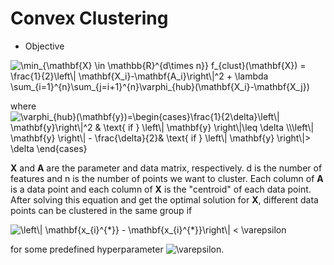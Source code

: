 # Convex Clustering
* Objective
<img src="https://latex.codecogs.com/svg.image?\min_{\mathbf{X}&space;\in&space;\mathbb{R}^{d\times&space;n}}&space;f_{clust}(\mathbf{X})&space;=&space;\frac{1}{2}\left\|&space;\mathbf{X_i}-\mathbf{A_i}\right\|^2&space;&plus;&space;\lambda&space;\sum_{i=1}^{n}\sum_{j=i&plus;1}^{n}\varphi_{hub}(\mathbf{X_i}-\mathbf{X_j})" title="\min_{\mathbf{X} \in \mathbb{R}^{d\times n}} f_{clust}(\mathbf{X}) = \frac{1}{2}\left\| \mathbf{X_i}-\mathbf{A_i}\right\|^2 + \lambda \sum_{i=1}^{n}\sum_{j=i+1}^{n}\varphi_{hub}(\mathbf{X_i}-\mathbf{X_j})" />

where <img src="https://latex.codecogs.com/svg.image?\varphi_{hub}(\mathbf{y})=\begin{cases}\frac{1}{2\delta}\left\|&space;\mathbf{y}\right\|^2&space;&&space;\text{&space;if&space;}&space;\left\|&space;\mathbf{y}&space;\right\|\leq&space;\delta&space;\\\left\|&space;\mathbf{y}&space;\right\|&space;-&space;\frac{\delta}{2}&&space;\text{&space;if&space;}&space;\left\|&space;\mathbf{y}&space;\right\|>&space;\delta&space;\end{cases}&space;" title="\varphi_{hub}(\mathbf{y})=\begin{cases}\frac{1}{2\delta}\left\| \mathbf{y}\right\|^2 & \text{ if } \left\| \mathbf{y} \right\|\leq \delta \\\left\| \mathbf{y} \right\| - \frac{\delta}{2}& \text{ if } \left\| \mathbf{y} \right\|> \delta \end{cases} " />

**X** and **A** are the parameter and data matrix, respectively. d is the number of features and n is the number of points we want to cluster. Each column of **A** is a data point and each column of **X** is the "centroid" of each data point. After solving this equation and get the optimal solution for **X**, different data points can be clustered in the same group if 

<img src="https://latex.codecogs.com/svg.image?\left\|&space;\mathbf{x_{i}^{*}}&space;-&space;\mathbf{x_{i}^{*}}\right\|&space;<&space;\varepsilon&space;" title="\left\| \mathbf{x_{i}^{*}} - \mathbf{x_{i}^{*}}\right\| < \varepsilon " />

for some predefined hyperparameter <img src="https://latex.codecogs.com/svg.image?\varepsilon&space;" title="\varepsilon " />.
